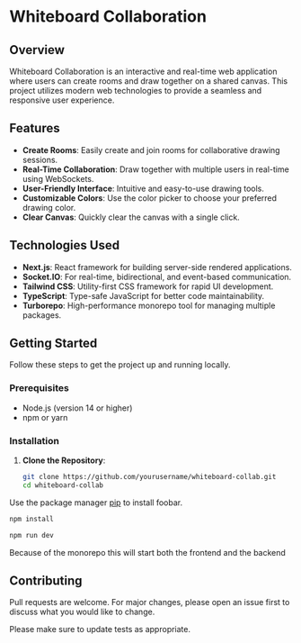 # Whiteboard Collaboration

## Overview

Whiteboard Collaboration is an interactive and real-time web application where users can create rooms and draw together on a shared canvas. This project utilizes modern web technologies to provide a seamless and responsive user experience.

## Features

- **Create Rooms**: Easily create and join rooms for collaborative drawing sessions.
- **Real-Time Collaboration**: Draw together with multiple users in real-time using WebSockets.
- **User-Friendly Interface**: Intuitive and easy-to-use drawing tools.
- **Customizable Colors**: Use the color picker to choose your preferred drawing color.
- **Clear Canvas**: Quickly clear the canvas with a single click.

## Technologies Used

- **Next.js**: React framework for building server-side rendered applications.
- **Socket.IO**: For real-time, bidirectional, and event-based communication.
- **Tailwind CSS**: Utility-first CSS framework for rapid UI development.
- **TypeScript**: Type-safe JavaScript for better code maintainability.
- **Turborepo**: High-performance monorepo tool for managing multiple packages.

## Getting Started

Follow these steps to get the project up and running locally.

### Prerequisites

- Node.js (version 14 or higher)
- npm or yarn

### Installation

1. **Clone the Repository**:

   ```bash
   git clone https://github.com/yourusername/whiteboard-collab.git
   cd whiteboard-collab

Use the package manager [pip](https://pip.pypa.io/en/stable/) to install foobar.

```bash
npm install
```
```bash
npm run dev
```
Because of the monorepo this will start both the frontend and the backend
## Contributing

Pull requests are welcome. For major changes, please open an issue first
to discuss what you would like to change.

Please make sure to update tests as appropriate.

